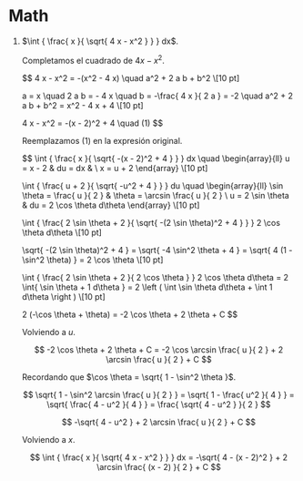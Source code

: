 # Math

1. $\int { \frac{ x }{ \sqrt{ 4 x - x^2 } } } dx$.

    Completamos el cuadrado de $4 x - x^2$.

    $$
    4 x - x^2 = -(x^2 - 4 x) \quad a^2 + 2 a b + b^2 \\[10 pt]

    a = x \quad 2 a b = - 4 x \quad b = -\frac{ 4 x }{ 2 a } = -2 \quad a^2 + 2 a b + b^2 = x^2 - 4 x + 4 \\[10 pt]

    4 x - x^2 = -(x - 2)^2 + 4 \quad (1)
    $$

    Reemplazamos $(1)$ en la expresión original.

    $$
   \int { \frac{ x }{ \sqrt{ -(x - 2)^2 + 4 } } } dx \quad \begin{array}{ll}
    u = x - 2 & du = dx & \\
    x = u + 2
   \end{array} \\[10 pt]

    \int { \frac{ u + 2 }{ \sqrt{ -u^2 + 4 } } } du \quad \begin{array}{ll}
    \sin \theta = \frac{ u }{ 2 } & \theta = \arcsin \frac{ u }{ 2 } \\
   u = 2 \sin \theta & du = 2 \cos \theta d\theta
   \end{array} \\[10 pt]

    \int { \frac{ 2 \sin \theta + 2 }{ \sqrt{ -(2 \sin \theta)^2 + 4 } } } 2 \cos \theta d\theta \\[10 pt]

    \sqrt{ -(2 \sin \theta)^2 + 4 } = \sqrt{ -4 \sin^2 \theta + 4 } = \sqrt{ 4 (1 - \sin^2 \theta) } = 2 \cos \theta \\[10 pt]

    \int { \frac{ 2 \sin \theta + 2 }{ 2 \cos \theta } } 2 \cos \theta d\theta = 2 \int{ \sin \theta + 1 d\theta } = 2 \left ( \int \sin \theta d\theta + \int 1 d\theta \right ) \\[10 pt]

    2 (-\cos \theta + \theta) = -2 \cos \theta + 2 \theta + C
    $$

    Volviendo a $u$.

    $$
    -2 \cos \theta + 2 \theta + C = -2 \cos \arcsin \frac{ u }{ 2 } + 2 \arcsin \frac{ u }{ 2 } + C
    $$

    Recordando que $\cos \theta = \sqrt{ 1 - \sin^2 \theta }$.

    $$
    \sqrt{ 1 - \sin^2 \arcsin \frac{ u }{ 2 } } = \sqrt{ 1 - \frac{ u^2 }{ 4 } } = \sqrt{ \frac{ 4 - u^2 }{ 4 } } = \frac{ \sqrt{ 4 - u^2 } }{ 2 }
    $$

    $$
    -\sqrt{ 4 - u^2 } + 2 \arcsin \frac{ u }{ 2 } + C
    $$

    Volviendo a $x$.

    $$
    \int { \frac{ x }{ \sqrt{ 4 x - x^2 } } } dx = -\sqrt{ 4 - (x - 2)^2 } + 2 \arcsin \frac{ (x - 2) }{ 2 } + C
    $$
